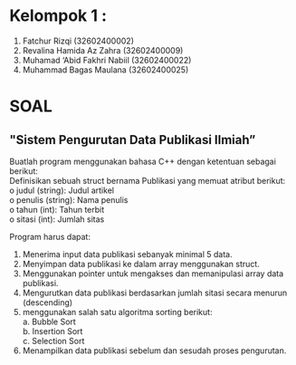 # Kelompok 1 :  
1. Fatchur Rizqi (32602400002)  
2. Revalina Hamida Az Zahra (32602400009)  
3. Muhamad ‘Abid Fakhri Nabiil (32602400022)  
4. Muhammad Bagas Maulana (32602400025)

# SOAL
## "Sistem Pengurutan Data Publikasi Ilmiah”  
Buatlah program menggunakan bahasa C++ dengan ketentuan sebagai berikut:  
Definisikan sebuah struct bernama Publikasi yang memuat atribut berikut:  
o judul (string): Judul artikel  
o penulis (string): Nama penulis  
o tahun (int): Tahun terbit  
o sitasi (int): Jumlah sitas  

Program harus dapat:  
1. Menerima input data publikasi sebanyak minimal 5 data.  
2. Menyimpan data publikasi ke dalam array menggunakan struct.  
3. Menggunakan pointer untuk mengakses dan memanipulasi array data publikasi.  
4. Mengurutkan data publikasi berdasarkan jumlah sitasi secara menurun (descending)
5. menggunakan salah satu algoritma sorting berikut:  
  a. Bubble Sort  
  b. Insertion Sort  
  c. Selection Sort  
6. Menampilkan data publikasi sebelum dan sesudah proses pengurutan.  

